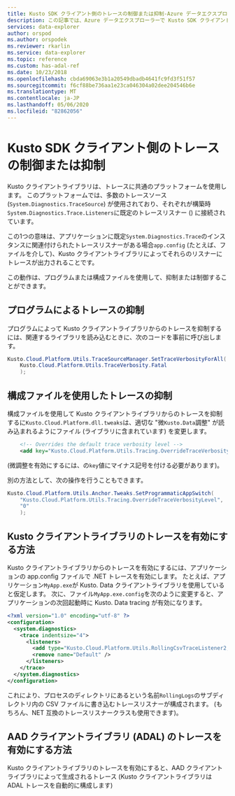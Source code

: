 ```yaml
---
title: Kusto SDK クライアント側のトレースの制御または抑制-Azure データエクスプローラー |Microsoft Docs
description: この記事では、Azure データエクスプローラーで Kusto SDK クライアント側のトレースを制御または抑制する方法について説明します。
services: data-explorer
author: orspod
ms.author: orspodek
ms.reviewer: rkarlin
ms.service: data-explorer
ms.topic: reference
ms.custom: has-adal-ref
ms.date: 10/23/2018
ms.openlocfilehash: cbda69063e3b1a20549dbadb4641fc9fd3f51f57
ms.sourcegitcommit: f6cf88be736aa1e23ca046304a02dee204546b6e
ms.translationtype: MT
ms.contentlocale: ja-JP
ms.lasthandoff: 05/06/2020
ms.locfileid: "82862056"
---
```

# <a name="controlling-or-suppressing-kusto-sdk-client-side-tracing"></a>Kusto SDK クライアント側のトレースの制御または抑制

Kusto クライアントライブラリは、トレースに共通のプラットフォームを使用します。 このプラットフォームでは、多数のトレースソース (`System.Diagnostics.TraceSource`) が使用されており、それぞれが構築時`System.Diagnostics.Trace.Listeners`に既定のトレースリスナー () に接続されています。

この1つの意味は、アプリケーションに既定`System.Diagnostics.Trace`のインスタンスに関連付けられたトレースリスナーがある場合`app.config` (たとえば、ファイルを介して)、Kusto クライアントライブラリによってそれらのリスナーにトレースが出力されることです。

この動作は、プログラムまたは構成ファイルを使用して、抑制または制御することができます。

## <a name="suppress-tracing-programmatically"></a>プログラムによるトレースの抑制

プログラムによって Kusto クライアントライブラリからのトレースを抑制するには、関連するライブラリを読み込むときに、次のコードを事前に呼び出します。

```csharp
Kusto.Cloud.Platform.Utils.TraceSourceManager.SetTraceVerbosityForAll(
    Kusto.Cloud.Platform.Utils.TraceVerbosity.Fatal
    );
```

## <a name="suppressing-tracing-by-using-a-config-file"></a>構成ファイルを使用したトレースの抑制

構成ファイルを使用して Kusto クライアントライブラリからのトレースを抑制するに`Kusto.Cloud.Platform.dll.tweaks`は、適切な "微`Kusto.Data`調整" が読み込まれるようにファイル (ライブラリに含まれています) を変更します。

```xml
    <!-- Overrides the default trace verbosity level -->
    <add key="Kusto.Cloud.Platform.Utils.Tracing.OverrideTraceVerbosityLevel" value="0" />
```

(微調整を有効にするには、の`key`値にマイナス記号を付ける必要があります)。

別の方法として、次の操作を行うこともできます。

```csharp
Kusto.Cloud.Platform.Utils.Anchor.Tweaks.SetProgrammaticAppSwitch(
    "Kusto.Cloud.Platform.Utils.Tracing.OverrideTraceVerbosityLevel",
    "0"
    );
```

## <a name="how-to-enable-the-kusto-client-libraries-tracing"></a>Kusto クライアントライブラリのトレースを有効にする方法

Kusto クライアントライブラリからのトレースを有効にするには、アプリケーションの app.config ファイルで .NET トレースを有効にします。 たとえば、アプリケーション`MyApp.exe`が Kusto. Data クライアントライブラリを使用していると仮定します。 次に、ファイル`MyApp.exe.config`を次のように変更すると、アプリケーションの次回起動時に Kusto. Data tracing が有効になります。

```xml
<?xml version="1.0" encoding="utf-8" ?>
<configuration>
  <system.diagnostics>
    <trace indentsize="4">
      <listeners>
        <add type="Kusto.Cloud.Platform.Utils.RollingCsvTraceListener2, Kusto.Cloud.Platform" name="RollingCsvTraceListener" initializeData="RollingLogs" />
        <remove name="Default" />
      </listeners>
    </trace>
  </system.diagnostics>
</configuration>
```

これにより、プロセスのディレクトリにあるという名前`RollingLogs`のサブディレクトリ内の CSV ファイルに書き込むトレースリスナーが構成されます。 (もちろん、NET 互換のトレースリスナークラスも使用できます)。

## <a name="how-to-enable-the-aad-client-libraries-adal-tracing"></a>AAD クライアントライブラリ (ADAL) のトレースを有効にする方法

Kusto クライアントライブラリのトレースを有効にすると、AAD クライアントライブラリによって生成されるトレース (Kusto クライアントライブラリは ADAL トレースを自動的に構成します)
